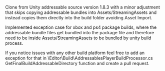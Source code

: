 Clone from Unity addressable source version 1.8.3 with a minor adjustment that skips copying addressable bundles into Assets/StreamingAssets and instead copies them directly into the build folder avoiding Asset Import.

Implemented exception case for xbox and ps4 package builds, where the addressable bundle files get bundled into the package file and therefore need to be inside Assets/StreamingAssets to be bundled by unity build process. 

If you notice issues with any other build platform feel free to add an exception for that in \Editor\Build\AddressablesPlayerBuildProcessor.cs GetFinalBuildAddressableDirectory function and create a pull request.
